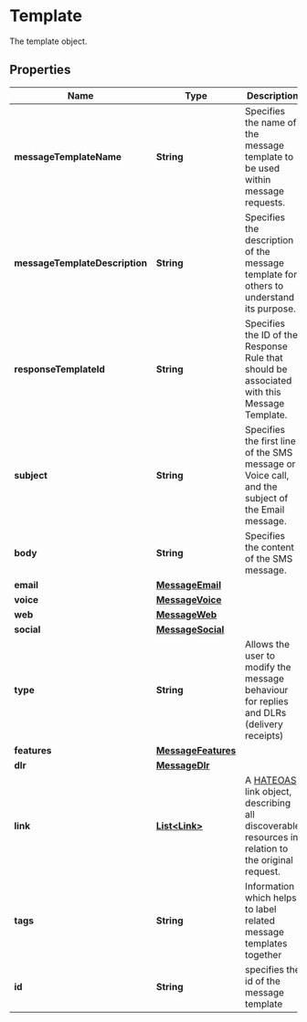 

# Template

The template object.

## Properties

| Name | Type | Description | Notes |
|------------ | ------------- | ------------- | -------------|
|**messageTemplateName** | **String** | Specifies the name of the message template to be used within message requests. |  [readonly] |
|**messageTemplateDescription** | **String** | Specifies the description of the message template for others to understand its purpose. |  [optional] |
|**responseTemplateId** | **String** | Specifies the ID of the Response Rule that should be associated with this Message Template. |  [optional] |
|**subject** | **String** | Specifies the first line of the SMS message or Voice call, and the subject of the Email message. |  |
|**body** | **String** | Specifies the content of the SMS message. |  |
|**email** | [**MessageEmail**](MessageEmail.md) |  |  [optional] |
|**voice** | [**MessageVoice**](MessageVoice.md) |  |  [optional] |
|**web** | [**MessageWeb**](MessageWeb.md) |  |  [optional] |
|**social** | [**MessageSocial**](MessageSocial.md) |  |  [optional] |
|**type** | **String** | Allows the user to modify the message behaviour for replies and DLRs (delivery receipts) |  [optional] |
|**features** | [**MessageFeatures**](MessageFeatures.md) |  |  [optional] |
|**dlr** | [**MessageDlr**](MessageDlr.md) |  |  [optional] |
|**link** | [**List&lt;Link&gt;**](Link.md) | A [HATEOAS](https://en.wikipedia.org/wiki/HATEOAS) link object, describing all discoverable resources in relation to the original request. |  [optional] [readonly] |
|**tags** | **String** | Information which helps to label related message templates together |  [optional] [readonly] |
|**id** | **String** | specifies the id of the message template |  [optional] [readonly] |



